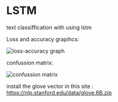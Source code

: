 # LSTM
text classiffication with using lstm

Loss and accuracy grapihcs:

 ![loss-accuracy graph](https://github.com/user-attachments/assets/12395f52-76ed-44d3-ae66-a1ec4b2b59e6)

confussion matrix:

![confussion matrix](https://github.com/user-attachments/assets/19313dd4-ce89-4cad-852b-0f1bcd32c658)


install the glove vector in this site :
https://nlp.stanford.edu/data/glove.6B.zip
